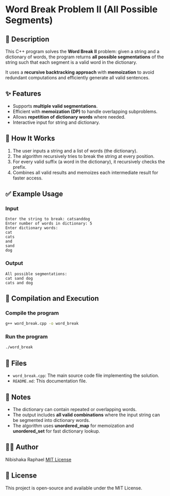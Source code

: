 
# Word Break Problem II (All Possible Segments)

## 📌 Description
This C++ program solves the **Word Break II** problem: given a string and a dictionary of words, the program returns **all possible segmentations** of the string such that each segment is a valid word in the dictionary.

It uses a **recursive backtracking approach** with **memoization** to avoid redundant computations and efficiently generate all valid sentences.

## ✨ Features
- Supports **multiple valid segmentations**.
- Efficient with **memoization (DP)** to handle overlapping subproblems.
- Allows **repetition of dictionary words** where needed.
- Interactive input for string and dictionary.

## 🧠 How It Works
1. The user inputs a string and a list of words (the dictionary).
2. The algorithm recursively tries to break the string at every position.
3. For every valid suffix (a word in the dictionary), it recursively checks the prefix.
4. Combines all valid results and memoizes each intermediate result for faster access.

## ✅ Example Usage

### Input
```
Enter the string to break: catsanddog
Enter number of words in dictionary: 5
Enter dictionary words:
cat
cats
and
sand
dog
```

### Output
```
All possible segmentations:
cat sand dog
cats and dog
```

## 🧪 Compilation and Execution

### Compile the program
```sh
g++ word_break.cpp -o word_break
```

### Run the program
```sh
./word_break
```

## 📂 Files
- `word_break.cpp`: The main source code file implementing the solution.
- `README.md`: This documentation file.

## 📝 Notes
- The dictionary can contain repeated or overlapping words.
- The output includes **all valid combinations** where the input string can be segmented into dictionary words.
- The algorithm uses **unordered_map** for memoization and **unordered_set** for fast dictionary lookup.

## 🧑‍💻 Author
Nibishaka Raphael
[MIT License](https://opensource.org/licenses/MIT)

## 📜 License
This project is open-source and available under the MIT License.
